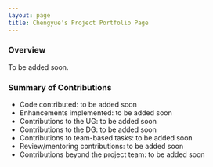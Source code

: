 ```yaml
---
layout: page
title: Chengyue's Project Portfolio Page
---
```


### Overview

To be added soon.

### Summary of Contributions
  * Code contributed: to be added soon
  * Enhancements implemented: to be added soon
  * Contributions to the UG: to be added soon
  * Contributions to the DG: to be added soon
  * Contributions to team-based tasks: to be added soon
  * Review/mentoring contributions: to be added soon
  * Contributions beyond the project team: to be added soon
